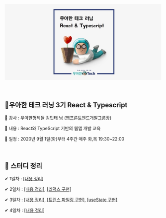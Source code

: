 ![](./woowa.jpg)

​    

## 💎우아한 테크 러닝 3기 React & Typescript

🎤 강사 : 우아한형제들 김민태 님 (웹프론트엔드개발그룹장)

📃 내용 : React와 TypeScript 기반의 웹앱 개발 교육

📆 일정 : 2020년 9월 1일(화)부터 4주간 매주 화,목 19:30~22:00 

​    

## 📁 스터디 정리

✔ 1일차 : [[내용 정리]](./lecture1/lecture1.md)

✔ 2일차 : [[내용 정리]](./lecture2/lecture2.md), [[리덕스 구현]](./lecture2/makeRedux.md)

✔ 3일차 : [[내용 정리]](./lecture3/lecture3.md), [[트랜스 파일링 구현]](./lecture3/example), [[useState 구현]](./lecture3/example2)

✔ 4일차 : [[내용 정리]](./lecture4/lecture4.md)





